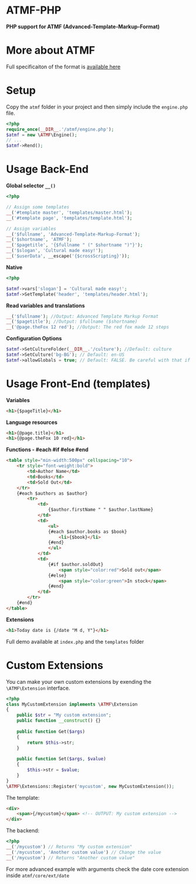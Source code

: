 # ATMF-PHP
__PHP support for ATMF (Advanced-Template-Markup-Format)__

# More about ATMF
Full specificaiton of the format is [available here](https://github.com/skito/ATMF)

# Setup
Copy the ``atmf`` folder in your project and then simply include the ``engine.php`` file.
```php
<?php
require_once(__DIR__.'/atmf/engine.php');
$atmf = new \ATMF\Engine();
// ...
$atmf->Rend();
```

# Usage Back-End
__Global selector ``__()``__

```php
<?php

// Assign some templates
__('#template master', 'templates/master.html');
__('#template page', 'templates/template.html');

// Assign variables
__('$fullname', 'Advanced-Template-Markup-Format');
__('$shortname', 'ATMF');
__('$pagetitle', '{$fullname " (" $shortname ")"}');
__('$slogan', 'Cultural made easy!');
__('$userData', __escape('{$crossScripting}'));
```

__Native__
```php
<?php

$atmf->vars['slogan'] = 'Cultural made easy!';
$atmf->SetTemplate('header', 'templates/header.html');
```

__Read variables and translations__
```php
__('$fullname'); //Output: Advanced Template Markup Format
__('$pagetitle'); //Output: $fullname ($shortname)
__('@page.theFox 12 red'); //Output: The red fox made 12 steps
```

__Configuration Options__
```php
$atmf->SetCultureFolder(__DIR__.'/culture'); //Default: culture
$atmf->SetCulture('bg-BG'); // Default: en-US
$atmf->allowGlobals = true; // Default: FALSE. Be careful with that if set it to TRUE!
```

# Usage Front-End (templates)
__Variables__
```html
<h1>{$pageTitle}</h1>
```

__Language resources__
```html
<h1>{@page.title}</h1>
<h1>{@page.theFox 10 red}</h1>
```

__Functions - #each #if #else #end__
```html
<table style="min-width:500px" cellspacing="10">
    <tr style="font-weight:bold">
        <td>Author Name</td>
        <td>Books</td>
        <td>Sold Out</td>
    </tr>
    {#each $authors as $author}
        <tr>
            <td>
                {$author.firstName " " $author.lastName}
            </td>
            <td>
                <ul>
                {#each $author.books as $book}
                    <li>{$book}</li>
                {#end}
                </ul>
            </td>
            <td>
                {#if $author.soldOut}
                    <span style="color:red">Sold out</span>
                {#else}
                    <span style="color:green">In stock</span>
                {#end}
            </td>
        </tr>
    {#end}
</table>
```

__Extensions__
```html
<h1>Today date is {/date "M d, Y"}</h1>
```

Full demo available at ``index.php`` and the ``templates`` folder

# Custom Extensions
You can make your own custom extensions by exending the ``\ATMF\Extension`` interface.

```php
<?php
class MyCustomExtension implements \ATMF\Extension
{
    public $str = "My custom extension";
    public function __construct() {}
    
    public function Get($args) 
    {
        return $this->str;
    }
    
    public function Set($args, $value) 
    {
        $this->str = $value;
    }
}
\ATMF\Extensions::Register('mycustom', new MyCustomExtension());
```

The template:
```html
<div>
    <span>{/mycustom}</span> <!-- OUTPUT: My custom extension -->
</div>
```

The backend:
```php
<?php
__('/mycustom') // Returns "My custom extension"
__('/mycustom', 'Another custom value') // Change the value
__('/mycustom') // Returns "Another custom value"
```

For more advanced example with arguments check the date core extension inside ``atmf/core/ext/date``



